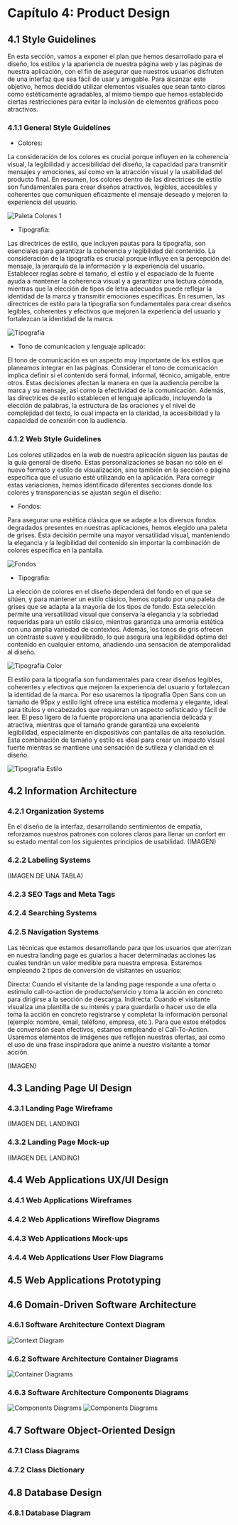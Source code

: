 # Capítulo 4: Product Design

## 4.1 Style Guidelines

En esta sección, vamos a exponer el plan que hemos desarrollado para el diseño, los estilos y la apariencia de nuestra página web y las páginas de nuestra aplicación, con el fin de asegurar que nuestros
usuarios disfruten de una interfaz que sea fácil de usar y amigable. Para alcanzar este objetivo, hemos decidido utilizar elementos visuales que sean tanto claros como estéticamente agradables, al mismo 
tiempo que hemos establecido ciertas restricciones para evitar la inclusión de elementos gráficos poco atractivos.

### 4.1.1 General Style Guidelines

* Colores:

La consideración de los colores es crucial porque influyen en la coherencia visual, la legibilidad y accesibilidad del diseño, la capacidad para transmitir mensajes y emociones, así como en la atracción visual y la usabilidad del producto final. En resumen, los colores dentro de las directrices de estilo son fundamentales para crear diseños atractivos, legibles, accesibles y coherentes que comuniquen eficazmente el mensaje deseado y mejoren la experiencia del usuario.

![Paleta Colores 1](/assets/chapter04/color%201.png)

* Tipografia:

Las directrices de estilo, que incluyen pautas para la tipografía, son esenciales para garantizar la coherencia y legibilidad del contenido. La consideración de la tipografía es crucial porque influye en la percepción del mensaje, la jerarquía de la información y la experiencia del usuario. Establecer reglas sobre el tamaño, el estilo y el espaciado de la fuente ayuda a mantener la coherencia visual y a garantizar una lectura cómoda, mientras que la elección de tipos de letra adecuados puede reflejar la identidad de la marca y transmitir emociones específicas. En resumen, las directrices de estilo para la tipografía son fundamentales para crear diseños legibles, coherentes y efectivos que mejoren la experiencia del usuario y fortalezcan la identidad de la marca.

![Tipografia](/assets/chapter04/tipografia%201.png)

* Tono de comunicacion y lenguaje aplicado:

El tono de comunicación es un aspecto muy importante de los estilos que planeamos integrar en las páginas. Considerar el tono de comunicación implica definir si el contenido será formal, informal, técnico, amigable, entre otros. Estas decisiones afectan la manera en que la audiencia percibe la marca y su mensaje, así como la efectividad de la comunicación. Además, las directrices de estilo establecen el lenguaje aplicado, incluyendo la elección de palabras, la estructura de las oraciones y el nivel de complejidad del texto, lo cual impacta en la claridad, la accesibilidad y la capacidad de conexión con la audiencia.

### 4.1.2 Web Style Guidelines

Los colores utilizados en la web de nuestra aplicación siguen las pautas de la guía general de diseño. Estas personalizaciones se basan no sólo en el nuevo formato y estilo de visualización, sino también en la sección o página específica que el usuario esté utilizando en la aplicación. Para corregir estas variaciones, hemos identificado diferentes secciones donde los colores y transparencias se ajustan según el diseño:

* Fondos:

Para asegurar una estética clásica que se adapte a los diversos fondos degradados presentes en nuestras aplicaciones, hemos elegido una paleta de grises. Esta decisión permite una mayor versatilidad visual, manteniendo la elegancia y la legibilidad del contenido sin importar la combinación de colores específica en la pantalla.

![Fondos](/assets/chapter04/color%202.png)

* Tipografia:

La elección de colores en el diseño dependerá del fondo en el que se sitúen, y para mantener un estilo clásico, hemos optado por una paleta de grises que se adapta a la mayoría de los tipos de fondo. Esta selección permite una versatilidad visual que conserva la elegancia y la sobriedad requeridas para un estilo clásico, mientras garantiza una armonía estética con una amplia variedad de contextos. Además, los tonos de gris ofrecen un contraste suave y equilibrado, lo que asegura una legibilidad óptima del contenido en cualquier entorno, añadiendo una sensación de atemporalidad al diseño.

![Tipografia Color](/assets/chapter04/tipografia%202.png)

El estilo para la tipografía son fundamentales para crear diseños legibles, coherentes y efectivos que mejoren la experiencia del usuario y fortalezcan la identidad de la marca.
Por eso usaremos la tipografía Open Sans con un tamaño de 95px y estilo light ofrece una estética moderna y elegante, ideal para títulos y encabezados que requieran un aspecto sofisticado y fácil de leer. El peso ligero de la fuente proporciona una apariencia delicada y atractiva, mientras que el tamaño grande garantiza una excelente legibilidad, especialmente en dispositivos con pantallas de alta resolución. Esta combinación de tamaño y estilo es ideal para crear un impacto visual fuerte mientras se mantiene una sensación de sutileza y claridad en el diseño.

![Tipografia Estilo](/assets/chapter04/open%20sans%20light.jpg)

## 4.2 Information Architecture
### 4.2.1 Organization Systems
En el diseño de la interfaz, desarrollando sentimientos de empatía, reforzamos nuestros patrones con colores claros para llenar un confort en su estado mental con los siguientes principios de usabilidad.
(IMAGEN)

### 4.2.2 Labeling Systems

(IMAGEN DE UNA TABLA)

### 4.2.3 SEO Tags and Meta Tags

### 4.2.4 Searching Systems

### 4.2.5 Navigation Systems
Las técnicas que estamos desarrollando para que los usuarios que aterrizan en nuestra landing page es guiarlos a hacer determinadas acciones las cuales tendrán un valor medible para nuestra empresa.
Estaremos empleando 2 tipos de conversión de visitantes en usuarios:

Directa: Cuando el visitante de la landing page responde a una oferta o estimulo call-to-action de producto/servicio y toma la acción en concreto para dirigirse a la sección de descarga.
Indirecta: Cuando el visitante visualiza una plantilla de su interés y para guardarla o hacer uso de ella toma la acción en concreto registrarse y completar la información personal (ejemplo: nombre, email, teléfono, empresa, etc.).
Para que estos métodos de conversión sean efectivos, estamos empleando el Call-To-Action.
Usaremos elementos de imágenes que reflejen nuestras ofertas, así como el uso de una frase inspiradora que anime a nuestro visitante a tomar acción.


(IMAGEN)

## 4.3 Landing Page UI Design
### 4.3.1 Landing Page Wireframe

(IMAGEN DEL LANDING)

### 4.3.2 Landing Page Mock-up

(IMAGEN DEL LANDING)

## 4.4 Web Applications UX/UI Design

### 4.4.1 Web Applications Wireframes

### 4.4.2 Web Applications Wireflow Diagrams

### 4.4.3 Web Applications Mock-ups

### 4.4.4 Web Applications User Flow Diagrams

## 4.5 Web Applications Prototyping

## 4.6 Domain-Driven Software Architecture

### 4.6.1 Software Architecture Context Diagram
![Context Diagram](/assets/chapter04/Software%20Architecture%20Context%20Diagram.jpeg)
### 4.6.2 Software Architecture Container Diagrams
![Container Diagrams](/assets/chapter04/Software%20Architecture%20Container%20Diagrams.jpeg)

### 4.6.3 Software Architecture Components Diagrams
![Components Diagrams](/assets/chapter04/Software%20Architecture%20Components%20Diagrams%201.jpeg)
![Components Diagrams](/assets/chapter04/Software%20Architecture%20Components%20Diagrams%202.jpeg)
## 4.7 Software Object-Oriented Design

### 4.7.1 Class Diagrams

### 4.7.2 Class Dictionary

## 4.8 Database Design

### 4.8.1 Database Diagram
